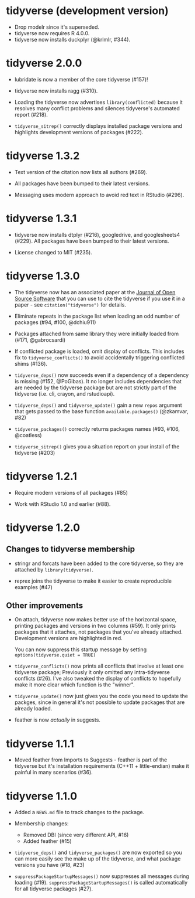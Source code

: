# tidyverse (development version)

* Drop modelr since it's superseded.
* tidyverse now requires R 4.0.0.
* tidyverse now installs duckplyr (@krlmlr, #344).

# tidyverse 2.0.0

* lubridate is now a member of the core tidyverse (#157)!

* tidyverse now installs ragg (#310).

* Loading the tidyverse now advertises `library(conflicted)` because it
  resolves many conflict problems and silences tidyverse's automated report
  (#218).

* `tidyverse_sitrep()` correctly displays installed package versions and
  highlights development versions of packages (#222).

# tidyverse 1.3.2

* Text version of the citation now lists all authors (#269).

* All packages have been bumped to their latest versions.

* Messaging uses modern approach to avoid red text in RStudio (#296).

# tidyverse 1.3.1

* tidyverse now installs dtplyr (#216), googledrive, and googlesheets4 (#229).
  All packages have been bumped to their latest versions.

* License changed to MIT (#235).

# tidyverse 1.3.0

* The tidyverse now has an associated paper at the
  [Journal of Open Source Software](https://joss.theoj.org/) that you can
  use to cite the tidyverse if you use it in a paper - see
  `citation("tidyverse")` for details.

* Eliminate repeats in the package list when loading an odd number of
  packages (#94, #100, @dchiu911)

* Packages attached from same library they were initially loaded from
  (#171, @gabrocsardi)

* If conflicted package is loaded, omit display of conflicts.
  This includes fix to `tidyverse_conflicts()` to avoid accidentally
  triggering conflicted shims (#136).

* `tidyverse_deps()` now succeeds even if a dependency of a dependency
  is missing (#152, @PoGibas). It no longer includes dependencies that
  are needed by the tidyverse package but are not strictly part of the
  tidyverse (i.e. cli, crayon, and rstudioapi).

* `tidyverse_deps()` and `tidyverse_update()` gain a new `repos` argument
  that gets passed to the base function `available.packages()` (@zkamvar, #82)

* `tidyverse_packages()` correctly returns packages names (#93, #106, @coatless)

* `tidyverse_sitrep()` gives you a situation report on your install of
  the tidyverse (#203)

# tidyverse 1.2.1

* Require modern versions of all packages (#85)

* Work with RStudio 1.0 and earlier (#88).

# tidyverse 1.2.0

## Changes to tidyverse membership

* stringr and forcats have been added to the core tidyverse, so they are
  attached by `library(tidyverse)`.

* reprex joins the tidyverse to make it easier to create reproducible
  examples (#47)

## Other improvements

* On attach, tidyverse now makes better use of the horizontal space,
  printing packages and versions in two columns (#59). It only prints
  packages that it attaches, not packages that you've already attached.
  Development versions are highlighted in red.

    You can now suppress this startup message by setting
    `options(tidyverse.quiet = TRUE)`

* `tidyverse_conflicts()` now prints all conflicts that involve at least
  one tidyverse package; Previously it only omitted any intra-tidyverse
  conflicts (#26). I've also tweaked the display of conflicts to hopefully
  make it more clear which function is the "winner".

* `tidyverse_update()` now just gives you the code you need to update the
  packges, since in general it's not possible to update packages that are
  already loaded.

* feather is now _actually_ in suggests.

# tidyverse 1.1.1

* Moved feather from Imports to Suggests - feather is part of the tidyverse
  but it's installation requirements (C++11 + little-endian) make it painful
  in many scenarios (#36).

# tidyverse 1.1.0

* Added a `NEWS.md` file to track changes to the package.

* Membership changes:

  * Removed DBI (since very different API, #16)
  * Added feather (#15)

* `tidyverse_deps()` and `tidyverse_packages()` are now exported so you can
  more easily see the make up of the tidyverse, and what package versions
  you have (#18, #23)

* `suppressPackageStartupMessages()` now suppresses all messages during
   loading (#19). `suppressPackageStartupMessages()` is called automatically
   for all tidyverse packages (#27).
